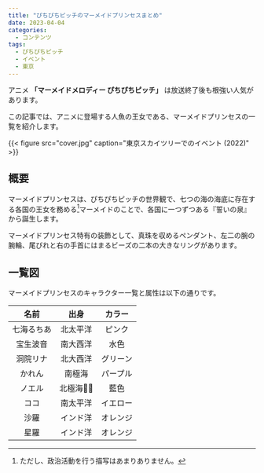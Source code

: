 ```yaml
---
title: "ぴちぴちピッチのマーメイドプリンセスまとめ"
date: 2023-04-04
categories:
  - コンテンツ
tags:
  - ぴちぴちピッチ
  - イベント
  - 東京
---
```


アニメ **「マーメイドメロディー ぴちぴちピッチ」** は放送終了後も根強い人気があります。

この記事では、アニメに登場する人魚の王女である、マーメイドプリンセスの一覧を紹介します。

{{< figure src="cover.jpg" caption="東京スカイツリーでのイベント (2022)" >}}

## 概要

マーメイドプリンセスは、ぴちぴちピッチの世界観で、七つの海の海底に存在する各国の王女を務める[^1]マーメイドのことで、各国に一つずつある『誓いの泉』から誕生します。

マーメイドプリンセス特有の装飾として、真珠を収めるペンダント、左二の腕の腕輪、尾びれと右の手首にはまるビーズの二本の大きなリングがあります。

<!--more-->

## 一覧図

マーメイドプリンセスのキャラクター一覧と属性は以下の通りです。

|    名前    |   出身   |  カラー  |
| :--------: | :------: | :------: |
| 七海るちあ | 北太平洋 |  ピンク  |
|  宝生波音  | 南大西洋 |   水色   |
|  洞院リナ  | 北大西洋 | グリーン |
|   かれん   |  南極海  | パープル |
|   ノエル   |  北極海🐻‍❄️ |   藍色   |
|    ココ    | 南太平洋 | イエロー |
|    沙羅    | インド洋 | オレンジ |
|    星羅    | インド洋 | オレンジ |

[^1]: ただし、政治活動を行う描写はあまりありません。
